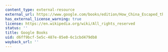 ```yaml
---
content_type: external-resource
external_url: https://www.google.com/books/edition/How_China_Escaped_the_Poverty_Trap/_sOdDgAAQBAJ?hl=en&gbpv=1&dq=how+china+escaped+the+poverty+trap&printsec=frontcover
has_external_license_warning: true
license: https://en.wikipedia.org/wiki/All_rights_reserved
status: ''
title: Google Books
uid: d6ff9bcf-5e5c-487e-85e0-6c1cbd479db8
wayback_url: ''
---
```

